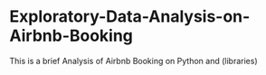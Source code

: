 # Exploratory-Data-Analysis-on-Airbnb-Booking
This is a brief Analysis of Airbnb Booking on Python and (libraries)
